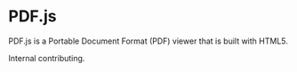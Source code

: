 # PDF.js

PDF.js is a Portable Document Format (PDF) viewer that is built with HTML5.

Internal contributing.
